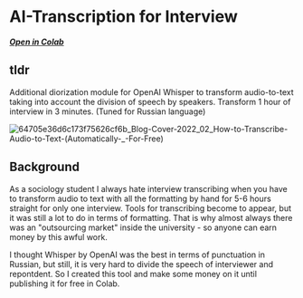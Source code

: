 # AI-Transcription for Interview
***[Open in Colab](https://colab.research.google.com/drive/1crLzZJYKfN39SdnNhH4OWAP53NDRgDYH?usp=sharing)***

## tldr
Additional diorization module for OpenAI Whisper to transform audio-to-text taking into account the division of speech by speakers. Transform 1 hour of interview in 3 minutes. (Tuned for Russian language)

![64705e36d6c173f75626cf6b_Blog-Cover-2022_02_How-to-Transcribe-Audio-to-Text-(Automatically-_-For-Free)](https://github.com/tim-toothed/Portfolio_Projects/assets/148921597/b4f8126e-07db-49ba-817d-72ace834136e)

## Background
As a sociology student I always hate interview transcribing when you have to transform audio to text with all the formatting by hand for 5-6 hours straight for only one interview. Tools for transcribing become to appear, but it was still a lot to do in terms of formatting. That is why almost always there was an "outsourcing market" inside the university - so anyone can earn money by this awful work.  

I thought Whisper by OpenAI was the best in terms of punctuation in Russian, but still, it is very hard to divide the speech of interviewer and repontdent. So I created this tool and make some money on it until publishing it for free in Colab.
